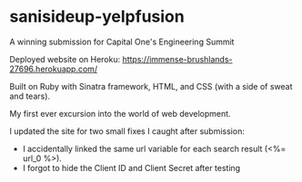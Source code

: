 # sanisideup-yelpfusion
A winning submission for Capital One's Engineering Summit

Deployed website on Heroku: https://immense-brushlands-27696.herokuapp.com/

Built on Ruby with Sinatra framework, HTML, and CSS (with a side of sweat and tears).

My first ever excursion into the world of web development.

I updated the site for two small fixes I caught after submission:
- I accidentally linked the same url variable for each search result (<%= url_0 %>).
- I forgot to hide the Client ID and Client Secret after testing
